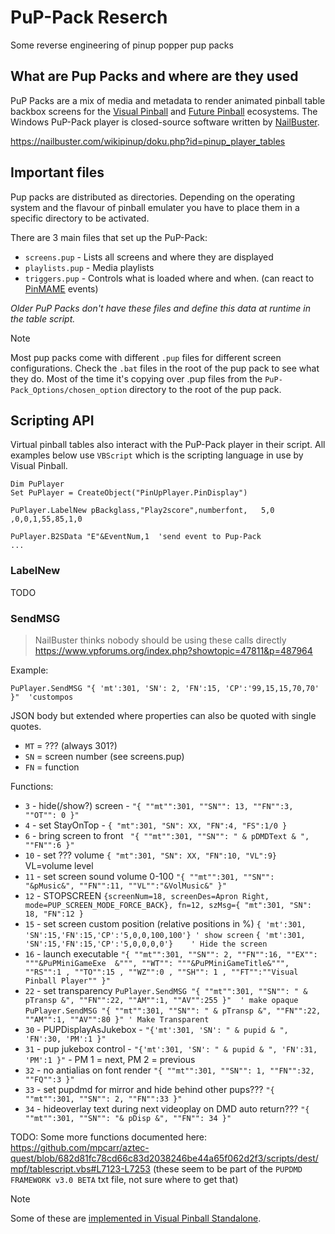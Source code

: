# PuP-Pack Reserch

Some reverse engineering of pinup popper pup packs

## What are Pup Packs and where are they used

PuP Packs are a mix of media and metadata to render animated pinball table backbox screens for the [Visual Pinball](https://github.com/vpinball/vpinball) and [Future Pinball](https://futurepinball.com/) ecosystems.
The Windows PuP-Pack player is closed-source software written by [NailBuster](https://nailbuster.com).

https://nailbuster.com/wikipinup/doku.php?id=pinup_player_tables

## Important files

Pup packs are distributed as directories. Depending on the operating system and the flavour of pinball emulater you have to place them in a specific directory to be activated.

There are 3 main files that set up the PuP-Pack:
* `screens.pup` - Lists all screens and where they are displayed
* `playlists.pup` - Media playlists
* `triggers.pup` - Controls what is loaded where and when. (can react to [PinMAME](https://github.com/vpinball/pinmame) events)

_Older PuP Packs don't have these files and define this data at runtime in the table script._

> [!NOTE]
> Most pup packs come with different `.pup` files for different screen configurations. Check the `.bat` files in the root of the pup pack to see what they do. Most of the time it's copying over .pup files from the `PuP-Pack_Options/chosen_option` directory to the root of the pup pack.


## Scripting API

Virtual pinball tables also interact with the PuP-Pack player in their script. All examples below use `VBScript` which is the scripting language in use by Visual Pinball.

```vbscript
Dim PuPlayer
Set PuPlayer = CreateObject("PinUpPlayer.PinDisplay")

PuPlayer.LabelNew pBackglass,"Play2score",numberfont,	5,0  ,0,0,1,55,85,1,0

PuPlayer.B2SData "E"&EventNum,1  'send event to Pup-Pack
...
```

### LabelNew

TODO

### SendMSG

> NailBuster thinks nobody should be using these calls directly https://www.vpforums.org/index.php?showtopic=47811&p=487964

Example:
```vbscript
PuPlayer.SendMSG "{ 'mt':301, 'SN': 2, 'FN':15, 'CP':'99,15,15,70,70' }"  'custompos
```

JSON body but extended where properties can also be quoted with single quotes.

* `MT` = ??? (always 301?)
* `SN` = screen number (see screens.pup)
* `FN` = function

Functions:
* `3` - hide(/show?) screen - `"{ ""mt"":301, ""SN"": 13, ""FN"":3, ""OT"": 0 }"`
* `4` - set StayOnTop - `{ "mt":301, "SN": XX, "FN":4, "FS":1/0 }`
* `6` - bring screen to front ` "{ ""mt"":301, ""SN"": " & pDMDText & ", ""FN"":6 }"`
* `10` - set ??? volume `{ "mt":301, "SN": XX, "FN":10, "VL":9}`  VL=volume level
* `11` - set screen sound volume 0-100 `"{ ""mt"":301, ""SN"": "&pMusic&", ""FN"":11, ""VL"":"&VolMusic&" }"`
* `12` - STOPSCREEN `{screenNum=18, screenDes=Apron Right, mode=PUP_SCREEN_MODE_FORCE_BACK}, fn=12, szMsg={ "mt":301, "SN": 18, "FN":12 }`
* `15` - set screen custom position (relative positions in %)
  `{ 'mt':301, 'SN':15,'FN':15,'CP':'5,0,0,100,100'} ' show screen`
  `{ 'mt':301, 'SN':15,'FN':15,'CP':'5,0,0,0,0'} 	' Hide the screen `
* `16` - launch executable `"{ ""mt"":301, ""SN"": 2, ""FN"":16, ""EX"": """&PuPMiniGameExe  &""", ""WT"": """&PuPMiniGameTitle&""", ""RS"":1 , ""TO"":15 , ""WZ"":0 , ""SH"": 1 , ""FT"":""Visual Pinball Player"" }" `
* `22` - set transparency
  `PuPlayer.SendMSG "{ ""mt"":301, ""SN"": " & pTransp &", ""FN"":22, ""AM"":1, ""AV"":255 }"  ' make opaque`
  `PuPlayer.SendMSG "{ ""mt"":301, ""SN"": " & pTransp &", ""FN"":22, ""AM"":1, ""AV"":80 }" ' Make Transparent `
* `30` - PUPDisplayAsJukebox - `"{'mt':301, 'SN': " & pupid & ", 'FN':30, 'PM':1 }"`
* `31` - pup jukebox control - `"{'mt':301, 'SN': " & pupid & ", 'FN':31, 'PM':1 }"` - PM 1 = next, PM 2 = previous
* `32` - no antialias on font render ` "{ ""mt"":301, ""SN"": 1, ""FN"":32, ""FQ"":3 }" `
* `33` - set pupdmd for mirror and hide behind other pups???  `"{ ""mt"":301, ""SN"": 2, ""FN"":33 }" `
* `34` - hideoverlay text during next videoplay on DMD auto return??? `"{ ""mt"":301, ""SN"": "& pDisp &", ""FN"": 34 }"`

TODO: Some more functions documented here:
https://github.com/mpcarr/aztec-quest/blob/682d81fc78cd66c83d2038246be44a65f062d2f3/scripts/dest/mpf/tablescript.vbs#L7123-L7253
(these seem to be part of the `PUPDMD FRAMEWORK v3.0 BETA` txt file, not sure where to get that)

> [!NOTE]
> Some of these are [implemented in Visual Pinball Standalone](https://github.com/vpinball/vpinball/blob/9443e1f0b54dcdc755a64354fd34836c2ac2bc4b/standalone/inc/pup/PUPPinDisplay.cpp#L408).
